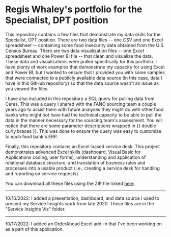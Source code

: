 # Regis Whaley's portfolio for the Specialist, DPT position

This repository contains a few files that demonstrate my data skills for the Specialist, DPT position. There are two data files -- one CSV and one Excel spreadsheet -- containing some food insecurity data obtained from the U.S. Census Bureau. There are two data visualization files -- one Excel spreadsheet and one Power BI file -- that clean and visualize the data. These data and visualizations were pulled specifically for this portfolio. I have plenty of work examples that demonstrate my capacity for using Excel and Power BI, but I wanted to ensure that I provided you with some samples that were connected to a publicly available data source (in this case, data I have in this GitHub repository) so that the data source wasn't an issue as you viewed the files.

I have also included in this repository a SQL query for pulling data from Ceres. This was a query I shared with the FANO sourcing team a couple years ago to assist them with future analyses they might do with other food banks who might not have had the technical capacity to be able to pull the data in the manner necessary for the sourcing team's assessment. You will notice that there are some parameter descriptions wrapped in {{ double curly braces }}. This was done to ensure the query was easy to customize to each food bank's ERP.

Finally, this repository contains an Excel-based service desk. This project demonstrates advanced Excel skills (dashboard, Visual Basic for Applications coding, user forms), understanding and application of relational database structure, and translation of business rules and processes into a usable product (i.e., creating a service desk for handling and reporting on service requests).

You can download all these files using the ZIP file linked [here](https://github.com/mrrawhaley/FANO_DPT_Specialist/raw/main/Regis%20Whaley%20-%20Specialist%2C%20DPT.zip).

* * *

10/16/2022: I added a presentation, dashboard, and data source I used to present my Service Insights work from late 2020. These files are in the "Service Insights Viz" folder.

* * *

10/17/2022: I added an OrderAhead Excel add-in that I've been working on as a part of this application.
